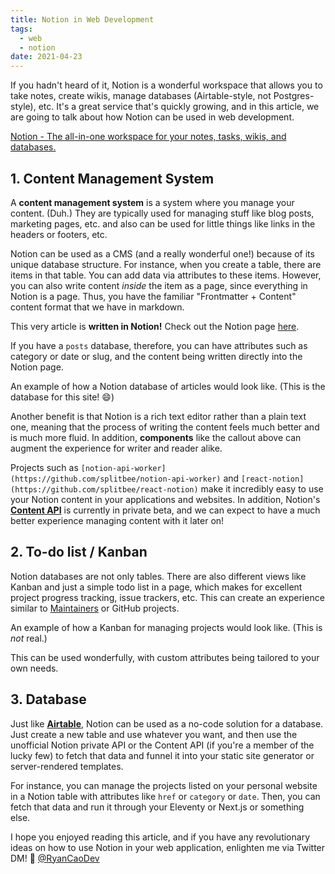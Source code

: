 ```yaml
---
title: Notion in Web Development
tags:
  - web
  - notion
date: 2021-04-23
---
```


If you hadn't heard of it, Notion is a wonderful workspace that allows you to take notes, create wikis, manage databases (Airtable-style, not Postgres-style), etc. It's a great service that's quickly growing, and in this article, we are going to talk about how Notion can be used in web development.

[Notion - The all-in-one workspace for your notes, tasks, wikis, and databases.](https://notion.so)

## 1. Content Management System

A **content management system** is a system where you manage your content. (Duh.) They are typically used for managing stuff like blog posts, marketing pages, etc. and also can be used for little things like links in the headers or footers, etc.

Notion can be used as a CMS (and a really wonderful one!) because of its unique database structure. For instance, when you create a table, there are items in that table. You can add data via attributes to these items. However, you can also write content _inside_ the item as a page, since everything in Notion is a page. Thus, you have the familiar "Frontmatter + Content" content format that we have in markdown.

This very article is **written in Notion!** Check out the Notion page [here]().

If you have a `posts` database, therefore, you can have attributes such as category or date or slug, and the content being written directly into the Notion page.

An example of how a Notion database of articles would look like. (This is the database for this site! 😄)

Another benefit is that Notion is a rich text editor rather than a plain text one, meaning that the process of writing the content feels much better and is much more fluid. In addition, **components** like the callout above can augment the experience for writer and reader alike.

Projects such as `[notion-api-worker](https://github.com/splitbee/notion-api-worker)` and `[react-notion](https://github.com/splitbee/react-notion)` make it incredibly easy to use your Notion content in your applications and websites. In addition, Notion's **[Content API](https://www.notion.so/api-beta)** is currently in private beta, and we can expect to have a much better experience managing content with it later on!

## 2. To-do list / Kanban

Notion databases are not only tables. There are also different views like Kanban and just a simple todo list in a page, which makes for excellent project progress tracking, issue trackers, etc. This can create an experience similar to [Maintainers](https://maintainers.app) or GitHub projects.

An example of how a Kanban for managing projects would look like. (This is _not_ real.)

This can be used wonderfully, with custom attributes being tailored to your own needs.

## 3. Database

Just like **[Airtable](https://airtable.com/)**, Notion can be used as a no-code solution for a database. Just create a new table and use whatever you want, and then use the unofficial Notion private API or the Content API (if you're a member of the lucky few) to fetch that data and funnel it into your static site generator or server-rendered templates.

For instance, you can manage the projects listed on your personal website in a Notion table with attributes like `href` or `category` or `date`. Then, you can fetch that data and run it through your Eleventy or Next.js or something else.

I hope you enjoyed reading this article, and if you have any revolutionary ideas on how to use Notion in your web application, enlighten me via Twitter DM! 🙉 [@RyanCaoDev](https://twitter.com/RyanCaoDev)
